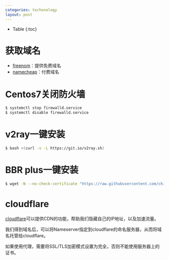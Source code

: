 ```yaml
---
categories: techonology
layout: post
---
```


- Table
{:toc}

# 获取域名

- [freenom](https://my.freenom.com/clientarea.php)：提供免费域名
- [namecheap](https://www.namecheap.com/)：付费域名

# Centos7关闭防火墙

```sh
$ systemctl stop firewalld.service
$ systemctl disable firewalld.service 
```

# v2ray一键安装

```sh
$ bash <(curl -s -L https://git.io/v2ray.sh)
```

# BBR plus一键安装

```sh
$ wget -N --no-check-certificate "https://raw.githubusercontent.com/chiakge/Linux-NetSpeed/master/tcp.sh" && chmod +x tcp.sh && ./tcp.sh
```

# cloudflare

[cloudflare](cloudflare.com)可以提供CDN的功能，帮助我们隐藏自己的IP地址，以及加速流量。

我们得到域名后，可以将Nameserver指定到cloudflare的命名服务器，从而将域名托管给cloudflare。

如果使用代理，需要将SSL/TLS加密模式设置为完全，否则不能使用服务器上的证书。